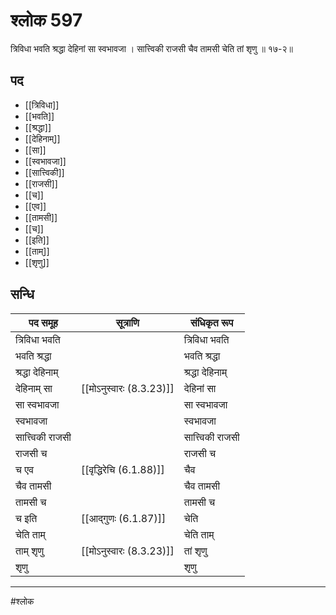 # श्लोक 597

त्रिविधा भवति श्रद्धा देहिनां सा स्वभावजा ।
सात्त्विकी राजसी चैव तामसी चेति तां श‍ृणु ॥ १७-२॥


## पद 

- [[त्रिविधा]]
- [[भवति]]
- [[श्रद्धा]]
- [[देहिनाम्]]
- [[सा]]
- [[स्वभावजा]]
- [[सात्त्विकी]]
- [[राजसी]]
- [[च]]
- [[एव]]
- [[तामसी]]
- [[च]]
- [[इति]]
- [[ताम्]]
- [[शृणु]]

## सन्धि

| पद समूह | सूत्राणि | संधिकृत रूप |
| ----- | ----- | ----- |
| त्रिविधा भवति |  | त्रिविधा भवति |
| भवति श्रद्धा |  | भवति श्रद्धा |
| श्रद्धा देहिनाम् |  | श्रद्धा देहिनाम् |
| देहिनाम् सा |  [[मोऽनुस्वारः (8.3.23)]] | देहिनां सा |
| सा स्वभावजा |  | सा स्वभावजा |
| स्वभावजा |  | स्वभावजा |
| सात्त्विकी राजसी |  | सात्त्विकी राजसी |
| राजसी च |  | राजसी च |
| च एव |  [[वृद्धिरेचि (6.1.88)]] | चैव |
| चैव तामसी |  | चैव तामसी |
| तामसी च |  | तामसी च |
| च इति |  [[आद्गुणः (6.1.87)]] | चेति |
| चेति ताम् |  | चेति ताम् |
| ताम् शृणु |  [[मोऽनुस्वारः (8.3.23)]] | तां शृणु |
| शृणु |  | शृणु |


---

#श्लोक